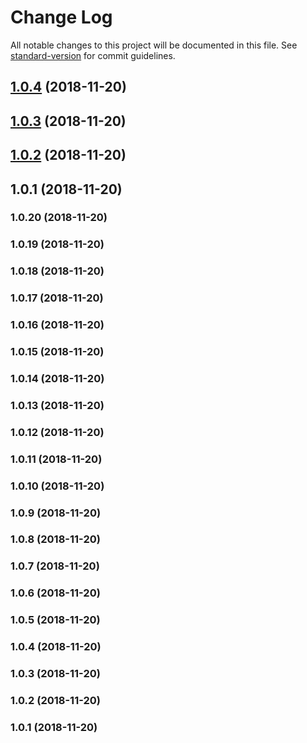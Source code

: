 # Change Log

All notable changes to this project will be documented in this file. See [standard-version](https://github.com/conventional-changelog/standard-version) for commit guidelines.

<a name="1.0.4"></a>
## [1.0.4](https://github.com/PhilippLgh/ethereum-react-components/compare/v1.0.3...v1.0.4) (2018-11-20)



<a name="1.0.3"></a>
## [1.0.3](https://github.com/PhilippLgh/ethereum-react-components/compare/v1.0.2...v1.0.3) (2018-11-20)



<a name="1.0.2"></a>
## [1.0.2](https://github.com/PhilippLgh/ethereum-react-components/compare/v1.0.1...v1.0.2) (2018-11-20)



<a name="1.0.1"></a>
## 1.0.1 (2018-11-20)



<a name="1.0.20"></a>
### 1.0.20 (2018-11-20)


<a name="1.0.19"></a>
### 1.0.19 (2018-11-20)


<a name="1.0.18"></a>
### 1.0.18 (2018-11-20)


<a name="1.0.17"></a>
### 1.0.17 (2018-11-20)


<a name="1.0.16"></a>
### 1.0.16 (2018-11-20)


<a name="1.0.15"></a>
### 1.0.15 (2018-11-20)


<a name="1.0.14"></a>
### 1.0.14 (2018-11-20)


<a name="1.0.13"></a>
### 1.0.13 (2018-11-20)


<a name="1.0.12"></a>
### 1.0.12 (2018-11-20)


<a name="1.0.11"></a>
### 1.0.11 (2018-11-20)


<a name="1.0.10"></a>
### 1.0.10 (2018-11-20)


<a name="1.0.9"></a>
### 1.0.9 (2018-11-20)


<a name="1.0.8"></a>
### 1.0.8 (2018-11-20)


<a name="1.0.7"></a>
### 1.0.7 (2018-11-20)


<a name="1.0.6"></a>
### 1.0.6 (2018-11-20)


<a name="1.0.5"></a>
### 1.0.5 (2018-11-20)


<a name="1.0.4"></a>
### 1.0.4 (2018-11-20)


<a name="1.0.3"></a>
### 1.0.3 (2018-11-20)


<a name="1.0.2"></a>
### 1.0.2 (2018-11-20)


<a name="1.0.1"></a>
### 1.0.1 (2018-11-20)
